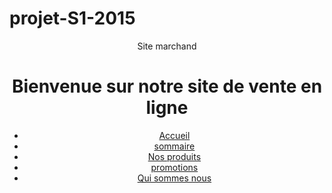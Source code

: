 # projet-S1-2015
<!DOCTYPE html>
<html>
<head>
    <meta charset="utf-8">
    <link rel="stylesheet" type="text/css" href="Projet style/style.css">
    <title>Printezis Georgios</title>
</head>
<body>
	<header>
		<p>Site marchand</p>
		<h1>Bienvenue sur notre site de vente en ligne</h1>
		<nav>
			<ul>
				<li><a href="Projet.html">Accueil</a></li>
				<li><a href="Sommaire.html">sommaire</a></li>
				<li><a href="Nos produits.html">Nos produits</a></li>
				<li><a href="Promotions.html">promotions</a></li>
				<li><a href="Qui sommes nous.html">Qui sommes nous</a></li>
			</ul>
		</nav>
	</header>
	<section id="corps">
	</section>
</body>
</html>

